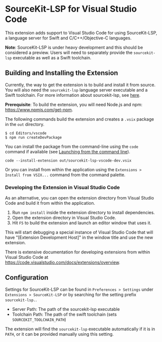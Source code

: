 # SourceKit-LSP for Visual Studio Code

This extension adds support to Visual Studio Code for using SourceKit-LSP, a
language server for Swift and C/C++/Objective-C languages.

**Note**: SourceKit-LSP is under heavy development and this should be considered
a preview. Users will need to separately provide the `sourcekit-lsp` executable
as well as a Swift toolchain.

## Building and Installing the Extension

Currently, the way to get the extension is to build and install it from source.
You will also need the `sourcekit-lsp` language server executable and a Swift
toolchain. For more information about sourcekit-lsp, see [here](https://github.com/apple/sourcekit-lsp).

**Prerequisite**: To build the extension, you will need Node.js and npm: https://www.npmjs.com/get-npm.

The following commands build the extension and creates a `.vsix` package in the `out` directory.

```
$ cd Editors/vscode
$ npm run createDevPackage
```

You can install the package from the command-line using the `code` command if available (see [Launching from the command line](https://code.visualstudio.com/docs/setup/mac#_launching-from-the-command-line)).

```
code --install-extension out/sourcekit-lsp-vscode-dev.vsix
```

Or you can install from within the application using the `Extensions > Install from VSIX...` command from the command palette.

### Developing the Extension in Visual Studio Code

As an alternative, you can open the extension directory from Visual Studio Code and build it from within the application.

1. Run `npm install` inside the extension directory to install dependencies.
2. Open the extension directory in Visual Studio Code.
3. Hit `F5` to build the extension and launch an editor window that uses it.

This will start debugging a special instance of Visual Studio Code that will have "[Extension Development Host]" in the window title and use the new extension.

There is extensive documentation for developing extensions from within Visual Studio Code at https://code.visualstudio.com/docs/extensions/overview.

## Configuration

Settings for SourceKit-LSP can be found in `Preferences > Settings` under
`Extensions > SourceKit-LSP` or by searching for the setting prefix
`sourcekit-lsp.`.

* Server Path: The path of the sourcekit-lsp executable
* Toolchain Path: The path of the swift toolchain (sets `SOURCEKIT_TOOLCHAIN_PATH`)

The extension will find the `sourcekit-lsp` executable automatically if it is in
`PATH`, or it can be provided manually using this setting.
